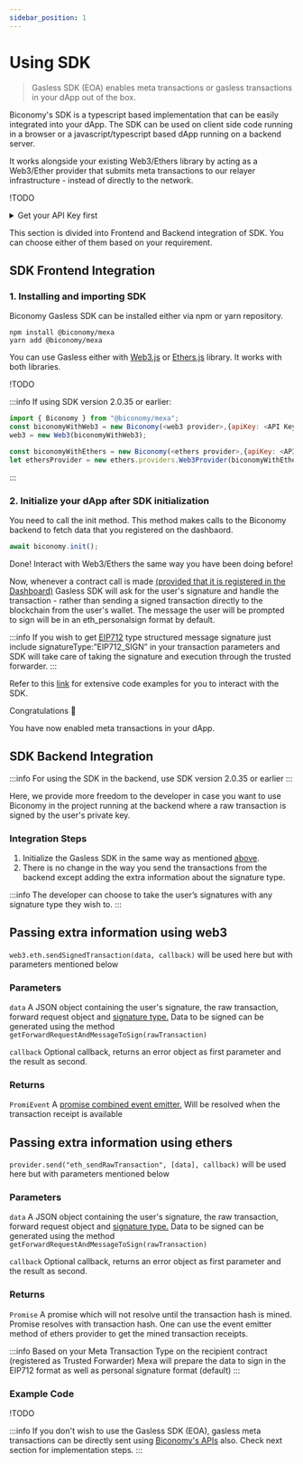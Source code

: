 ```yaml
---
sidebar_position: 1
---
```


# Using SDK

> Gasless SDK (EOA) enables meta transactions or gasless transactions in your dApp out of the box.

Biconomy's SDK is a typescript based implementation that can be easily integrated into your dApp. The SDK can be used on client side code running in a browser or a javascript/typescript based dApp running on a backend server.

It works alongside your existing Web3/Ethers library by acting as a Web3/Ether provider that submits meta transactions to our relayer infrastructure - instead of directly to the network.

!TODO

<details>
    <summary>
        Get your API Key first
    </summary>
    In order to integrate SDK, you will need an API Key. Check out [how to get API key](https://docs-gasless.biconomy.io/guides/biconomy-dashboard#get-your-api-key) from the dashboard.
</details>

This section is divided into Frontend and Backend integration of SDK. You can choose either of them based on your requirement.

## SDK Frontend Integration

### 1. Installing and importing SDK 

Biconomy Gasless SDK can be installed either via npm or yarn repository.

```node
npm install @biconomy/mexa
yarn add @biconomy/mexa
```

You can use Gasless either with [Web3.js](https://web3js.readthedocs.io/) or [Ethers.js](https://docs.ethers.io/v5/) library. It works with both libraries.

!TODO 

:::info
If using SDK version 2.0.35 or earlier:
```js
import { Biconomy } from "@biconomy/mexa";
const biconomyWithWeb3 = new Biconomy(<web3 provider>,{apiKey: <API Key>, debug: true});
web3 = new Web3(biconomyWithWeb3);

const biconomyWithEthers = new Biconomy(<ethers provider>,{apiKey: <API Key>, debug: true});
let ethersProvider = new ethers.providers.Web3Provider(biconomyWithEthers);
```
:::

### 2. Initialize your dApp after SDK initialization

You need to call the init method. This method makes calls to the Biconomy backend to fetch data that you registered on the dashbaord.

```js
await biconomy.init();
```

Done! Interact with Web3/Ethers the same way you have been doing before!

Now, whenever a contract call is made [(provided that it is registered in the Dashboard)](https://docs-gasless.biconomy.io/products/enable-gasless-transactions/choose-an-approach-to-enable-gasless/eip-2771/dashboard)  Gasless SDK will ask for the user's signature and handle the transaction - rather than sending a signed transaction directly to the blockchain from the user's wallet. The message the user will be prompted to sign will be in an eth_personalsign format by default.

:::info
If you wish to get [EIP712](https://eips.ethereum.org/EIPS/eip-712) type structured message signature just include signatureType:”EIP712_SIGN” in your transaction parameters and SDK will take care of taking the signature and execution through the trusted forwarder.
:::

Refer to this [link](https://docs-gasless.biconomy.io/products/enable-gasless-transactions/gasless-sdk-eoa-3) for extensive code examples for you to interact with the SDK. 

Congratulations 👏  

You have now enabled meta transactions in your dApp.

## SDK Backend Integration

:::info
For using the SDK in the backend, use SDK version 2.0.35 or earlier
:::

Here, we provide more freedom to the developer in case you want to use Biconomy in the project running at the backend where a raw transaction is signed by the user's private key.

### Integration Steps

1. Initialize the Gasless SDK in the same way as mentioned [above](https://docs-gasless.biconomy.io/products/enable-gasless-transactions/choose-an-approach-to-enable-gasless/eip-2771/2.-code-changes/sdk#2.-initializing-sdk).
2. There is no change in the way you send the transactions from the backend except adding the extra information about the signature type.

:::info
The developer can choose to take the user’s signatures with any signature type they wish to.
:::

## Passing extra information using web3

`web3.eth.sendSignedTransaction(data, callback)` will be used here but with  parameters mentioned below

### Parameters

`data` A JSON object containing the user's signature, the raw transaction, forward request object and [signature type.](https://docs-gasless.biconomy.io/tutorials/native-meta-transactions/enable-native-meta-transactions/client-side/generate-signatures) Data to be signed can be generated using the method `getForwardRequestAndMessageToSign(rawTransaction)`

`callback` Optional callback, returns an error object as first parameter and the result as second.

### Returns

`PromiEvent` A [promise combined event emitter.](https://web3js.readthedocs.io/en/v1.2.6/callbacks-promises-events.html#promievent) Will be resolved when the transaction receipt is available

## Passing extra information using ethers

`provider.send("eth_sendRawTransaction", [data], callback)` will be used here but with  parameters mentioned below

### Parameters

`data` A JSON object containing the user's signature, the raw transaction, forward request object and [signature type.](https://docs-gasless.biconomy.io/tutorials/native-meta-transactions/enable-native-meta-transactions/client-side/generate-signatures) Data to be signed can be generated using the method `getForwardRequestAndMessageToSign(rawTransaction)`

`callback` Optional callback, returns an error object as first parameter and the result as second.

### Returns

`Promise` A promise which will not resolve until the transaction hash is mined. Promise resolves with transaction hash. One can use the event emitter method of ethers provider to get the mined transaction receipts. 

:::info
Based on your Meta Transaction Type on the recipient contract (registered as Trusted Forwarder) Mexa will prepare the data to sign in the EIP712 format as well as personal signature format (default)
:::

### Example Code

!TODO

:::info
If you don't wish to use the Gasless SDK (EOA), gasless meta transactions can be directly sent using [Biconomy's APIs](https://docs-gasless.biconomy.io/products/enable-gasless-transactions/choose-an-approach-to-enable-gasless/eip-2771/2.-code-changes/api) also. Check next section for implementation steps.
:::
